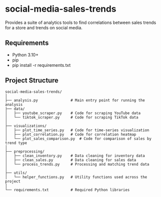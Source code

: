 # social-media-sales-trends
Provides a suite of analytics tools to find correlations between sales trends for a store and trends on social media.

## Requirements

- Python 3.10+
- pip
- pip install -r requirements.txt

## Project Structure  

```
social-media-sales-trends/
│
├── analysis.py               # Main entry point for running the analysis
├── data/
│   ├── youtube_scraper.py    # Code for scraping YouTube data
│   └── tiktok_scraper.py     # Code for scraping TikTok data
│
├── visualizations/
│   ├── plot_time_series.py   # Code for time-series visualization
│   ├── plot_correlation.py   # Code for correlation heatmap
│   └── plot_sales_comparison.py  # Code for comparison of sales by trend type
│
├── preprocessing/
│   ├── clean_inventory.py    # Data cleaning for inventory data
│   ├── clean_sales.py        # Data cleaning for sales data
│   └── process_trends.py     # Processing and matching trend data
│
├── utils/
│   └── helper_functions.py   # Utility functions used across the project
│
└── requirements.txt          # Required Python libraries
```